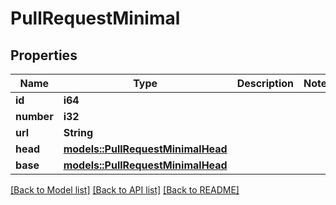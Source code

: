 # PullRequestMinimal

## Properties

Name | Type | Description | Notes
------------ | ------------- | ------------- | -------------
**id** | **i64** |  | 
**number** | **i32** |  | 
**url** | **String** |  | 
**head** | [**models::PullRequestMinimalHead**](pull_request_minimal_head.md) |  | 
**base** | [**models::PullRequestMinimalHead**](pull_request_minimal_head.md) |  | 

[[Back to Model list]](../README.md#documentation-for-models) [[Back to API list]](../README.md#documentation-for-api-endpoints) [[Back to README]](../README.md)


